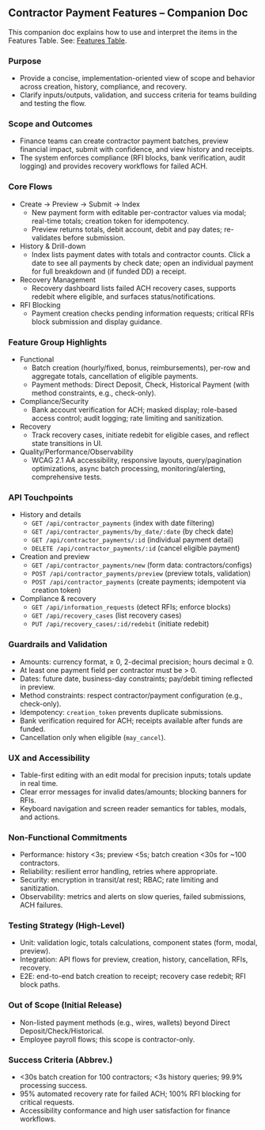 ## Contractor Payment Features – Companion Doc

This companion doc explains how to use and interpret the items in the Features Table. See: [Features Table](./contractor-payment-features.md).

### Purpose

- Provide a concise, implementation-oriented view of scope and behavior across creation, history, compliance, and recovery.
- Clarify inputs/outputs, validation, and success criteria for teams building and testing the flow.

### Scope and Outcomes

- Finance teams can create contractor payment batches, preview financial impact, submit with confidence, and view history and receipts.
- The system enforces compliance (RFI blocks, bank verification, audit logging) and provides recovery workflows for failed ACH.

### Core Flows

- Create → Preview → Submit → Index
  - New payment form with editable per-contractor values via modal; real-time totals; creation token for idempotency.
  - Preview returns totals, debit account, debit and pay dates; re-validates before submission.
- History & Drill-down
  - Index lists payment dates with totals and contractor counts. Click a date to see all payments by check date; open an individual payment for full breakdown and (if funded DD) a receipt.
- Recovery Management
  - Recovery dashboard lists failed ACH recovery cases, supports redebit where eligible, and surfaces status/notifications.
- RFI Blocking
  - Payment creation checks pending information requests; critical RFIs block submission and display guidance.

### Feature Group Highlights

- Functional
  - Batch creation (hourly/fixed, bonus, reimbursements), per-row and aggregate totals, cancellation of eligible payments.
  - Payment methods: Direct Deposit, Check, Historical Payment (with method constraints, e.g., check-only).
- Compliance/Security
  - Bank account verification for ACH; masked display; role-based access control; audit logging; rate limiting and sanitization.
- Recovery
  - Track recovery cases, initiate redebit for eligible cases, and reflect state transitions in UI.
- Quality/Performance/Observability
  - WCAG 2.1 AA accessibility, responsive layouts, query/pagination optimizations, async batch processing, monitoring/alerting, comprehensive tests.

### API Touchpoints

- History and details
  - `GET /api/contractor_payments` (index with date filtering)
  - `GET /api/contractor_payments/by_date/:date` (by check date)
  - `GET /api/contractor_payments/:id` (individual payment detail)
  - `DELETE /api/contractor_payments/:id` (cancel eligible payment)
- Creation and preview
  - `GET /api/contractor_payments/new` (form data: contractors/configs)
  - `POST /api/contractor_payments/preview` (preview totals, validation)
  - `POST /api/contractor_payments` (create payments; idempotent via creation token)
- Compliance & recovery
  - `GET /api/information_requests` (detect RFIs; enforce blocks)
  - `GET /api/recovery_cases` (list recovery cases)
  - `PUT /api/recovery_cases/:id/redebit` (initiate redebit)

### Guardrails and Validation

- Amounts: currency format, ≥ 0, 2-decimal precision; hours decimal ≥ 0.
- At least one payment field per contractor must be > 0.
- Dates: future date, business-day constraints; pay/debit timing reflected in preview.
- Method constraints: respect contractor/payment configuration (e.g., check-only).
- Idempotency: `creation_token` prevents duplicate submissions.
- Bank verification required for ACH; receipts available after funds are funded.
- Cancellation only when eligible (`may_cancel`).

### UX and Accessibility

- Table-first editing with an edit modal for precision inputs; totals update in real time.
- Clear error messages for invalid dates/amounts; blocking banners for RFIs.
- Keyboard navigation and screen reader semantics for tables, modals, and actions.

### Non-Functional Commitments

- Performance: history <3s; preview <5s; batch creation <30s for ~100 contractors.
- Reliability: resilient error handling, retries where appropriate.
- Security: encryption in transit/at rest; RBAC; rate limiting and sanitization.
- Observability: metrics and alerts on slow queries, failed submissions, ACH failures.

### Testing Strategy (High-Level)

- Unit: validation logic, totals calculations, component states (form, modal, preview).
- Integration: API flows for preview, creation, history, cancellation, RFIs, recovery.
- E2E: end-to-end batch creation to receipt; recovery case redebit; RFI block paths.

### Out of Scope (Initial Release)

- Non-listed payment methods (e.g., wires, wallets) beyond Direct Deposit/Check/Historical.
- Employee payroll flows; this scope is contractor-only.

### Success Criteria (Abbrev.)

- <30s batch creation for 100 contractors; <3s history queries; 99.9% processing success.
- 95% automated recovery rate for failed ACH; 100% RFI blocking for critical requests.
- Accessibility conformance and high user satisfaction for finance workflows.
